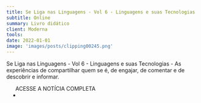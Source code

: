 ```yaml
---
title: Se Liga nas Linguagens - Vol 6 - Linguagens e suas Tecnologias  
subtitle: Online
summary: Livro didático
client: Moderna
tools: 
date: 2022-01-01
image: 'images/posts/clipping00245.png'
---
```


Se Liga nas Linguagens - Vol 6 - Linguagens e suas Tecnologias - As experiências de compartilhar quem se é, de engajar, de comentar e de descobrir e informar.

<div class="post__share"><ul class="share__list list-reset">ACESSE A NOTÍCIA COMPLETA<li class="share__item" style="margin-left: 10px"><a class="share__link share__facebook" style="background: #fa5657" href="https://www.calameo.com/books/002899327ad22f6c4c002" title="Link" rel="nofollow"><i class="fa-solid fa-link"></i></a></li></ul></div>
<!-- <div class="gallery-box"><div class="gallery"><img src="/clipping/images/example-1.jpg" loading="lazy" alt="Project"><img src="/clipping/images/example-2.jpg" loading="lazy" alt="Project"></div><em>Gallery / <a href="https://www.freepik.com/" target="_blank">Freepic</a></em></div> -->
